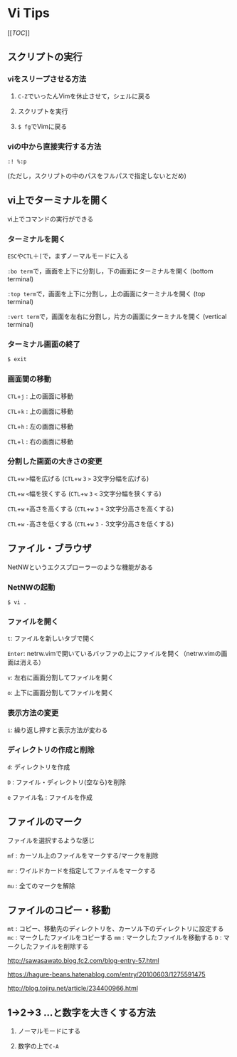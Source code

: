 # Vi Tips

[[_TOC_]]

## スクリプトの実行

### viをスリープさせる方法

1. `C-Z`でいったんVimを休止させて，シェルに戻る

2. スクリプトを実行

3. `$ fg`でVimに戻る

### viの中から直接実行する方法

```
:! %:p
```
(ただし，スクリプトの中のパスをフルパスで指定しないとだめ)
  
  
## vi上でターミナルを開く

vi上でコマンドの実行ができる

### ターミナルを開く

`ESC`や`CTL`＋`[`で，まずノーマルモードに入る

`:bo term`で，画面を上下に分割し，下の画面にターミナルを開く (bottom terminal)

`:top term`で，画面を上下に分割し，上の画面にターミナルを開く (top terminal)

`:vert term`で，画面を左右に分割し，片方の画面にターミナルを開く (vertical terminal)



### ターミナル画面の終了

```bash
$ exit
```

### 画面間の移動

`CTL`+`j` : 上の画面に移動

`CTL`+`k` : 上の画面に移動

`CTL`+`h` : 左の画面に移動

`CTL`+`l` : 右の画面に移動

### 分割した画面の大きさの変更

`CTL`+`w` `>`幅を広げる (`CTL`+`w` `3` `>` 3文字分幅を広げる)

`CTL`+`w` `<`幅を狭くする (`CTL`+`w` `3` `<` 3文字分幅を狭くする)

`CTL`+`w` `+`高さを高くする (`CTL`+`w` `3` `+` 3文字分高さを高くする)

`CTL`+`w` `-`高さを低くする (`CTL`+`w` `3` `-` 3文字分高さを低くする)
  
  

## ファイル・ブラウザ 

NetNWというエクスプローラーのような機能がある

### NetNWの起動

```
$ vi .
```

### ファイルを開く

`t`: ファイルを新しいタブで開く

`Enter`: netrw.vimで開いているバッファの上にファイルを開く（netrw.vimの画面は消える）

`v`: 左右に画面分割してファイルを開く

`o`: 上下に画面分割してファイルを開く



### 表示方法の変更

`i`: 繰り返し押すと表示方法が変わる



### ディレクトリの作成と削除

`d`: ディレクトリを作成

`D` : ファイル・ディレクトリ(空なら)を削除

`e` ファイル名 : ファイルを作成



## ファイルのマーク

ファイルを選択するような感じ

`mf` : カーソル上のファイルをマークする/マークを削除

`mr` : ワイルドカードを指定してファイルをマークする

`mu` : 全てのマークを解除



## ファイルのコピー・移動

`mt`  : コピー、移動先のディレクトリを、カーソル下のディレクトリに設定する
`mc`  : マークしたファイルをコピーする
`mm`  : マークしたファイルを移動する
`D`   : マークしたファイルを削除する



http://sawasawato.blog.fc2.com/blog-entry-57.html

https://hagure-beans.hatenablog.com/entry/20100603/1275591475

http://blog.tojiru.net/article/234400966.html
  
  

## 1→2→3 ...と数字を大きくする方法

1. ノーマルモードにする

2. 数字の上で`C-A`



